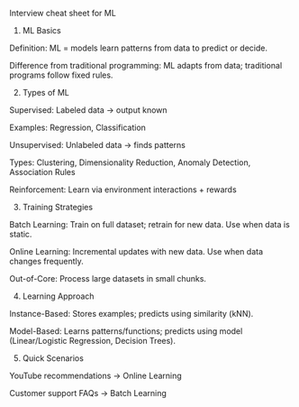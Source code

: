 Interview cheat sheet for ML
1. ML Basics

Definition: ML = models learn patterns from data to predict or decide.

Difference from traditional programming: ML adapts from data; traditional programs follow fixed rules.

2. Types of ML

Supervised: Labeled data → output known

Examples: Regression, Classification

Unsupervised: Unlabeled data → finds patterns

Types: Clustering, Dimensionality Reduction, Anomaly Detection, Association Rules

Reinforcement: Learn via environment interactions + rewards

3. Training Strategies

Batch Learning: Train on full dataset; retrain for new data. Use when data is static.

Online Learning: Incremental updates with new data. Use when data changes frequently.

Out-of-Core: Process large datasets in small chunks.

4. Learning Approach

Instance-Based: Stores examples; predicts using similarity (kNN).

Model-Based: Learns patterns/functions; predicts using model (Linear/Logistic Regression, Decision Trees).

5. Quick Scenarios

YouTube recommendations → Online Learning

Customer support FAQs → Batch Learning